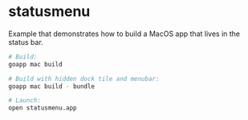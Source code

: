 # statusmenu

Example that demonstrates how to build a MacOS app that lives in the status bar.

```bash
# Build:
goapp mac build

# Build with hidden dock tile and menubar:
goapp mac build - bundle

# Launch:
open statusmenu.app
```